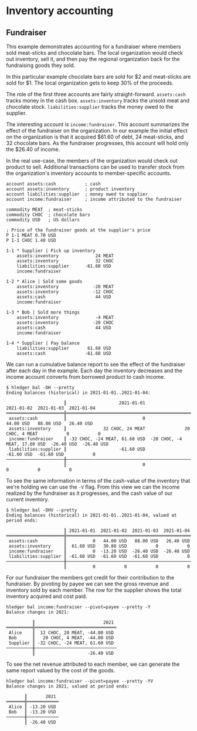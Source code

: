 # Inventory accounting

## Fundraiser

This example demonstrates accounting for a fundraiser where members sold
meat-sticks and chocolate bars. The local organization would check out
inventory, sell it, and then pay the regional organization back for the
fundraising goods they sold.

In this particular example chocolate bars are sold for $2 and meat-sticks
are sold for $1. The local organization gets to keep 30% of the proceeds.

The role of the first three accounts are fairly straight-forward.
`assets:cash` tracks money in the cash box. `assets:inventory` tracks 
the unsold meat and chocolate stock. `liabilities:supplier` tracks
the money owed to the supplier.

The interesting account is `income:fundraiser`. This account summarizes
the effect of the fundraiser on the organization. In our example the
initial effect on the organization is that it acquired $61.60 of debt,
24 meat-sticks, and 32 chocolate bars. As the fundraiser progresses, this
account will hold only the $26.40 of income.

In the real use-case, the members of the organization would check out
product to sell. Additional transactions can be used to transfer stock
from the organization's inventory accounts to member-specific accounts.

```journal
account assets:cash           ; cash
account assets:inventory      ; product inventory
account liabilities:supplier  ; money owed to supplier
account income:fundraiser     ; income attributed to the fundraiser

commodity MEAT  ; meat-sticks
commodity CHOC  ; chocolate bars
commodity USD   ; US dollars

; Price of the fundraiser goods at the supplier's price
P 1-1 MEAT 0.70 USD
P 1-1 CHOC 1.40 USD

1-1 * Supplier | Pick up inventory
    assets:inventory              24 MEAT
    assets:inventory              32 CHOC
    liabilities:supplier      -61.60 USD
    income:fundraiser

1-2 * Alice | Sold some goods
    assets:inventory             -20 MEAT
    assets:inventory             -12 CHOC
    assets:cash                   44 USD
    income:fundraiser

1-3 * Bob | Sold more things
    assets:inventory              -4 MEAT
    assets:inventory             -20 CHOC
    assets:cash                   44 USD
    income:fundraiser

1-4 * Supplier | Pay balance
    liabilities:supplier       61.60 USD
    assets:cash               -61.60 USD
```

We can run a cumulative balance report to see the effect of the fundraiser
after each day in the example. Each day the inventory decreases and the
income account converts from borrowed product to cash income.

```shell
$ hledger bal -DH --pretty
Ending balances (historical) in 2021-01-01..2021-01-04:

                      ║                    2021-01-01                    2021-01-02  2021-01-03  2021-01-04
══════════════════════╬═════════════════════════════════════════════════════════════════════════════════════
 assets:cash          ║                             0                     44.00 USD   88.00 USD   26.40 USD
 assets:inventory     ║              32 CHOC, 24 MEAT               20 CHOC, 4 MEAT           0           0
 income:fundraiser    ║ -32 CHOC, -24 MEAT, 61.60 USD  -20 CHOC, -4 MEAT, 17.60 USD  -26.40 USD  -26.40 USD
 liabilities:supplier ║                    -61.60 USD                    -61.60 USD  -61.60 USD           0
──────────────────────╫─────────────────────────────────────────────────────────────────────────────────────
                      ║                             0                             0           0           0
```

To see the same information in terms of the cash-value of the inventory
that we're holding we can use the `-V` flag.  From this view we can the
income realized by the fundraiser as it progresses, and the cash value
of our current inventory.

```shell
$ hledger bal -DHV --pretty
Ending balances (historical) in 2021-01-01..2021-01-04, valued at period ends:

                      ║ 2021-01-01  2021-01-02  2021-01-03  2021-01-04
══════════════════════╬════════════════════════════════════════════════
 assets:cash          ║          0   44.00 USD   88.00 USD   26.40 USD
 assets:inventory     ║  61.60 USD   30.80 USD           0           0
 income:fundraiser    ║          0  -13.20 USD  -26.40 USD  -26.40 USD
 liabilities:supplier ║ -61.60 USD  -61.60 USD  -61.60 USD           0
──────────────────────╫────────────────────────────────────────────────
                      ║          0           0           0           0
```

For our fundraiser the members got credit for their contribution to the
fundraiser. By pivoting by payee we can see the gross revenue and inventory
sold by each member. The row for the supplier shows the total inventory
acquired and cost paid.

```shell
hledger bal income:fundraiser --pivot=payee --pretty -Y
Balance changes in 2021:

          ║                          2021
══════════╬═══════════════════════════════
 Alice    ║  12 CHOC, 20 MEAT, -44.00 USD
 Bob      ║   20 CHOC, 4 MEAT, -44.00 USD
 Supplier ║ -32 CHOC, -24 MEAT, 61.60 USD
──────────╫───────────────────────────────
          ║                    -26.40 USD
```

To see the net revenue attributed to each member, we can generate the same
report valued by the cost of the goods.

```shell
hledger bal income:fundraiser --pivot=payee --pretty -YV
Balance changes in 2021, valued at period ends:

       ║       2021
═══════╬════════════
 Alice ║ -13.20 USD
 Bob   ║ -13.20 USD
───────╫────────────
       ║ -26.40 USD
```